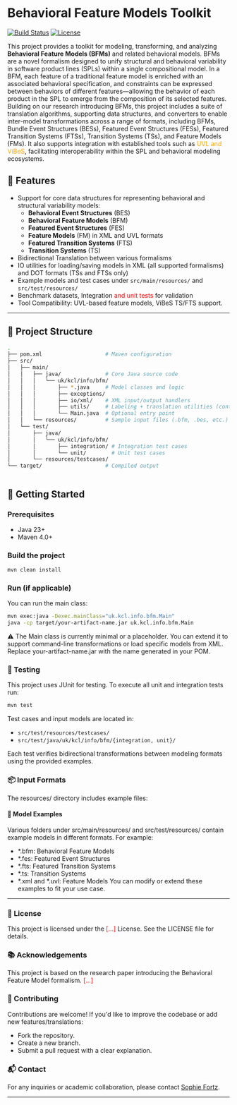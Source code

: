 <style>
r { color: Red }
o { color: Orange }
g { color: Green }
</style>

# Behavioral Feature Models Toolkit

[![Build Status](https://img.shields.io/badge/build-passing-brightgreen)](https://maven.apache.org)
[![License](https://img.shields.io/badge/license-MIT-blue.svg)](#license)

This project provides a toolkit for modeling, transforming, and analyzing **Behavioral Feature Models (BFMs)** and related behavioral models. 
BFMs are a novel formalism designed to unify structural and behavioral variability in software product lines (SPLs) within a single compositional model. 
In a BFM, each feature of a traditional feature model is enriched with an associated behavioral specification, and constraints can be expressed between behaviors of different features—allowing the behavior of each product in the SPL to emerge from the composition of its selected features.
Building on our research introducing BFMs, this project includes a suite of translation algorithms, supporting data structures, and converters to enable inter-model transformations across a range of formats, including BFMs, Bundle Event Structures (BESs), Featured Event Structures (FESs), Featured Transition Systems (FTSs), Transition Systems (TSs), and Feature Models (FMs).
It also supports integration with established tools such as <o>UVL and ViBeS</o>, facilitating interoperability within the SPL and behavioral modeling ecosystems.

## 🧩 Features

- Support for core data structures for representing behavioral and structural variability models:
  - **Behavioral Event Structures** (BES)
  - **Behavioral Feature Models** (BFM)
  - **Featured Event Structures** (FES)
  - **Feature Models** (FM) in XML and UVL formats
  - **Featured Transition Systems** (FTS)
  - **Transition Systems** (TS)
- Bidirectional Translation between various formalisms
- IO utilities for loading/saving models in XML (all supported formalisms) and DOT formats (TSs and FTSs only)
- Example models and test cases under `src/main/resources/` and `src/test/resources/`
- Benchmark datasets, Integration <r>and unit tests</r> for validation
- Tool Compatibility: UVL-based feature models, ViBeS TS/FTS support.

---

## 📁 Project Structure

```bash
.
├── pom.xml                    # Maven configuration
├── src/
│   ├── main/
│   │   ├── java/              # Core Java source code
│   │   │   └── uk/kcl/info/bfm/
│   │   │       ├── *.java     # Model classes and logic
│   │   │       ├── exceptions/
│   │   │       ├── io/xml/    # XML input/output handlers
│   │   │       ├── utils/     # Labeling + translation utilities (contains our algorithm implementations)
│   │   │       └── Main.java  # Optional entry point
│   │   └── resources/         # Sample input files (.bfm, .bes, etc.)
│   └── test/                  
│       ├── java/              
│       │   └── uk/kcl/info/bfm/
│       │       ├── integration/ # Integration test cases
│       │       └── unit/        # Unit test cases
│       └── resources/testcases/
└── target/                    # Compiled output



```


## 🚀 Getting Started

### Prerequisites

- Java 23+
- Maven 4.0+

### Build the project

```bash
mvn clean install
```

### Run (if applicable)

You can run the main class:

```bash
mvn exec:java -Dexec.mainClass="uk.kcl.info.bfm.Main"
java -cp target/your-artifact-name.jar uk.kcl.info.bfm.Main
```

⚠️ The Main class is currently minimal or a placeholder. You can extend it to support command-line transformations or load specific models from XML.
Replace your-artifact-name.jar with the name generated in your POM.

### 🧪 Testing
This project uses JUnit for testing.
To execute all unit and integration tests run:

```bash
mvn test
```

Test cases and input models are located in:
- `src/test/resources/testcases/`
- `src/test/java/uk/kcl/info/bfm/{integration, unit}/`

Each test verifies bidirectional transformations between modeling formats using the provided examples.

### 📦 Input Formats
The resources/ directory includes example files:

#### 📂 Model Examples
Various folders under src/main/resources/ and src/test/resources/ contain example models in different formats. For example:
- *.bfm: Behavioral Feature Models
- *.fes: Featured Event Structures
- *.fts: Featured Transition Systems
- *.ts: Transition Systems
- *.xml and *.uvl: Feature Models
You can modify or extend these examples to fit your use case.

---

### 📄 License
This project is licensed under the <r>[...]</r> License. See the LICENSE file for details.

### 📚 Acknowledgements

This project is based on the research paper introducing the Behavioral Feature Model formalism.
<r>[...]</r>

### 🤝 Contributing
Contributions are welcome! If you'd like to improve the codebase or add new features/translations:
- Fork the repository.
- Create a new branch.
- Submit a pull request with a clear explanation.

### 📬 Contact
For any inquiries or academic collaboration, please contact [Sophie Fortz](mailto:sophie.fortz@kcl.ac.uk).

---